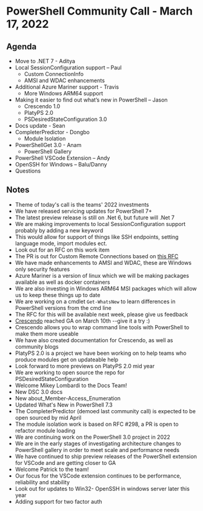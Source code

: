# PowerShell Community Call - March 17, 2022

## Agenda

- Move to .NET 7 - Aditya
- Local SessionConfiguration support – Paul
  - Custom ConnectionInfo
  - AMSI and WDAC enhancements
- Additional Azure Mariner support - Travis
  - More Windows ARM64 support
- Making it easier to find out what’s new in PowerShell – Jason
  - Crescendo 1.0
  - PlatyPS 2.0
  - PSDesiredStateConfiguration 3.0
- Docs update - Sean
- CompleterPredictor - Dongbo
  - Module Isolation
- PowerShellGet 3.0 - Anam
  - PowerShell Gallery
- PowerShell VSCode Extension – Andy
- OpenSSH for Windows – Balu/Danny
- Questions

## Notes

- Theme of today's call is the teams' 2022 investments
- We have released servicing updates for PowerShell 7+
- The latest preview release is still on .Net 6, but future will .Net 7
- We are making improvements to local SessionConfiguration support probably by adding a new keyword
- This would allow for support of things like SSH endpoints, setting language mode, import modules ect.
- Look out for an RFC on this work item
- The PR is out for Custom Remote Connections based on [this RFC](https://github.com/PowerShell/PowerShell-RFC/blob/master/Archive/Draft/RFC0063-Custom-Remote-Connections.md)
- We have made enhancements to AMSI and WDAC, these are Windows only security features
- Azure Mariner is a version of linux which we will be making packages available as well as docker containers
- We are also investing in  Windows ARM64 MSI packages which will allow us to keep these things up to date
- We are working on a cmdlet `Get-WhatsNew` to learn differences in PowerShell versions from the cmd line
- The RFC for this will be available next week, please give us feedback
- [Crescendo](https://devblogs.microsoft.com/powershell/announcing-powershell-crescendo-general-availability-ga/)
  reached GA on March 10th --give it a try :)
- Crescendo allows you to wrap command line tools with PowerShell to make them more useable
- We have also created documentation for Crescendo, as well as community blogs
- PlatyPS 2.0 is a project we have been working on to help teams who produce modules get on
  updateable help
- Look forward to more previews on PlatyPS 2.0 mid year
- We are working to open source the repo for PSDesiredStateConfiguration
- Welcome Mikey Lombardi to the Docs Team!
- New DSC 3.0 docs
- New about_Member-Access_Enumeration
- Updated What's New in PowerShell 7.3
- The CompleterPredictor (demoed last community call) is expected to be open sourced by mid April
- The module isolation work is based on RFC #298, a PR is open to refactor module loading
- We are continuing work on the PowerShell 3.0 project in 2022
- We are in the early stages of investigating architecture changes to PowerShell gallery in order to
  meet scale and performance needs
- We have continued to ship preview releases of the PowerShell extension for VSCode and are getting
  closer to GA
- Welcome Patrick to the team!
- Our focus for the VSCode extension continues to be performance, reliability and stability
- Look out for updates to Win32- OpenSSH in windows server later this year
- Adding support for two factor auth
